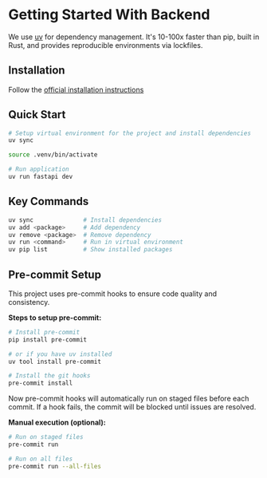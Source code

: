 # Getting Started With Backend

We use [uv](https://github.com/astral-sh/uv) for dependency management. It's 10-100x faster than pip, built in Rust, and provides reproducible environments via lockfiles.

## Installation

Follow the [official installation instructions](https://docs.astral.sh/uv/getting-started/installation/)

## Quick Start

```bash
# Setup virtual environment for the project and install dependencies
uv sync

source .venv/bin/activate

# Run application
uv run fastapi dev
```

## Key Commands

```bash
uv sync              # Install dependencies
uv add <package>     # Add dependency
uv remove <package>  # Remove dependency
uv run <command>     # Run in virtual environment
uv pip list          # Show installed packages
```

## Pre-commit Setup

This project uses pre-commit hooks to ensure code quality and consistency.

**Steps to setup pre-commit:**

```bash
# Install pre-commit
pip install pre-commit

# or if you have uv installed
uv tool install pre-commit

# Install the git hooks
pre-commit install
```

Now pre-commit hooks will automatically run on staged files before each commit. If a hook fails, the commit will be blocked until issues are resolved.

**Manual execution (optional):**

```bash
# Run on staged files
pre-commit run

# Run on all files
pre-commit run --all-files
```
